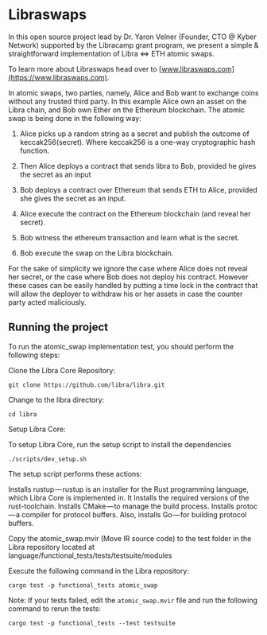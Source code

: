# Libraswaps

In this open source project lead by Dr. Yaron Velner (Founder, CTO @ Kyber Network) supported by the Libracamp grant program,
we present a simple & straightforward implementation of Libra ⇔ ETH atomic swaps.

To learn more about Libraswaps head over to [www.libraswaps.com](https://www.libraswaps.com).

In atomic swaps, two parties, namely, Alice and Bob want to exchange coins without any trusted third party.
In this example Alice own an asset on the Libra chain, and Bob own Ether on the Ethereum blockchain.
The atomic swap is being done in the following way:

1. Alice picks up a random string as a secret and publish the outcome of keccak256(secret). Where keccak256 is a one-way cryptographic hash function.

2. Then Alice deploys a contract that sends libra to Bob, provided he gives the secret as an input

3. Bob deploys a contract over Ethereum that sends ETH to Alice, provided she gives the secret as an input.

4. Alice execute the contract on the Ethereum blockchain (and reveal her secret).

5. Bob witness the ethereum transaction and learn what is the secret.

6. Bob execute the swap on the Libra blockchain.

For the sake of simplicity we ignore the case where Alice does not reveal her secret, or the case where Bob does not deploy his contract. However these cases can be easily handled by putting a time lock in the contract that will allow the deployer to withdraw his or her assets in case the counter party acted maliciously.

## Running the project
To run the atomic_swap implementation test, you should perform the following steps:

 Clone the Libra Core Repository:

```
git clone https://github.com/libra/libra.git
```

Change to the libra directory:

```
cd libra
```

Setup Libra Core:

To setup Libra Core, run the setup script to install the dependencies
```
./scripts/dev_setup.sh
```

The setup script performs these actions:

Installs rustup — rustup is an installer for the Rust programming language, which Libra Core is implemented in.
It Installs the required versions of the rust-toolchain.
Installs CMake — to manage the build process.
Installs protoc — a compiler for protocol buffers.
Also, installs Go — for building protocol buffers.

Copy the atomic_swap.mvir (Move IR source code) to the test folder in the Libra repository located at language/functional_tests/tests/testsuite/modules


Execute the following command in the Libra repository:

```
cargo test -p functional_tests atomic_swap
```

Note: If your tests failed, edit the `atomic_swap.mvir` file and run the following command to rerun the tests:

```
cargo test -p functional_tests --test testsuite
```

